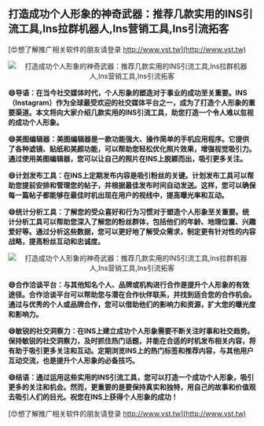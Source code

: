 ## **打造成功个人形象的神奇武器：推荐几款实用的INS引流工具,Ins拉群机器人,Ins营销工具,Ins引流拓客**

[😍想了解推广相关软件的朋友请登录 http://www.vst.tw](http://www.vst.tw)

 <center><img src="https://vst.tw/MP4/tuiguang/png/5.png" alt="打造成功个人形象的神奇武器：推荐几款实用的INS引流工具,Ins拉群机器人,Ins营销工具,Ins引流拓客"></center>

**😄导语：在当今社交媒体时代，个人形象的塑造对于事业的成功至关重要。INS（Instagram）作为全球最受欢迎的社交媒体平台之一，成为了打造个人形象的重要渠道。本文将向大家介绍几款实用的INS引流工具，助您打造一个令人难以忽视的成功个人形象。**

**😄美图编辑器：美图编辑器是一款功能强大、操作简单的手机应用程序。它提供了各种滤镜、贴纸和美颜功能，可以帮助您轻松优化照片效果，增强视觉吸引力。通过使用美图编辑器，您可以让自己的照片在INS上脱颖而出，吸引更多关注。**

**😄计划发布工具：在INS上定期发布内容是吸引粉丝的关键。计划发布工具可以帮助您提前安排和管理您的帖子，并根据最佳发布时间自动发送。这样，您可以确保每一篇帖子都能够在最佳时机出现在用户的视线中，提高曝光率和互动。**

**😄统计分析工具：了解您的受众喜好和行为习惯对于塑造个人形象至关重要。统计分析工具可以帮助您深入了解您的粉丝群体，包括他们的年龄、地理位置、兴趣爱好等。通过分析这些数据，您可以更好地了解受众需求，制定更有针对性的内容战略，提高粉丝互动和忠诚度。**

 <center><img src="https://vst.tw/MP4/tuiguang/png/8.png" alt="打造成功个人形象的神奇武器：推荐几款实用的INS引流工具,Ins拉群机器人,Ins营销工具,Ins引流拓客"></center>

**😄合作洽谈平台：与其他知名个人、品牌或机构进行合作是提升个人形象的有效途径。合作洽谈平台可以帮助您与潜在合作伙伴联系，并找到适合您的合作机会。通过与优秀的个人或品牌合作，您可以借助他们的影响力和资源，扩大您的曝光度和影响力。**

**😄敏锐的社交洞察力：在INS上建立成功个人形象需要不断关注时事和社交趋势。保持敏锐的社交洞察力，及时抓住热门话题，并能在合适的时机发布相关内容，将有助于吸引更多关注和互动。定期浏览INS上的热门标签和推荐内容，与其他用户互动交流，也是提升个人形象的必备技巧。**

**😄结语：通过运用这些实用的INS引流工具，您可以打造一个成功个人形象，吸引更多的关注和机会。然而，更重要的是要保持真实和独特，用自己的故事和价值观去吸引人们的目光。祝您在INS上获得个人形象的成功！**

[😍想了解推广相关软件的朋友请登录 http://www.vst.tw](http://www.vst.tw)




